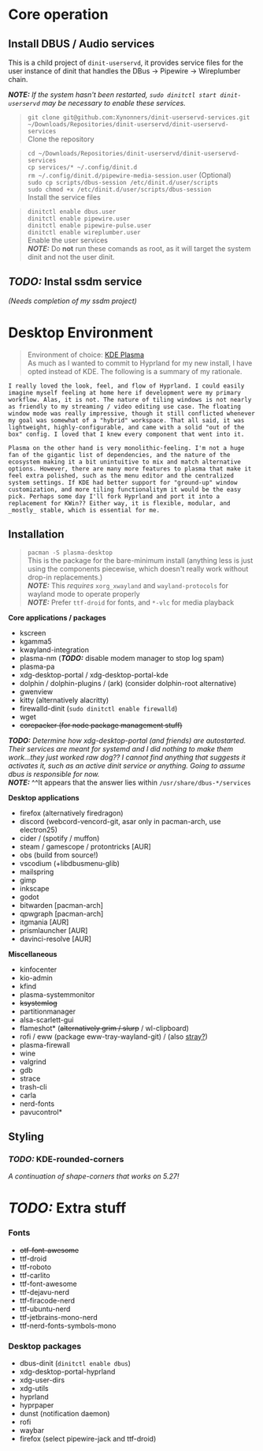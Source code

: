 # Core operation
## Install DBUS / Audio services
This is a child project of `dinit-userservd`, it provides service files for the user instance of dinit that handles the DBus -> Pipewire -> Wireplumber chain.

_**NOTE:** If the system hasn't been restarted, `sudo dinitctl start dinit-userservd` may be necessary to enable these services._

> `git clone git@github.com:Xynonners/dinit-userservd-services.git ~/Downloads/Repositories/dinit-userservd/dinit-userservd-services`  
Clone the repository  

> `cd ~/Downloads/Repositories/dinit-userservd/dinit-userservd-services`  
> `cp services/* ~/.config/dinit.d`  
> `rm ~/.config/dinit.d/pipewire-media-session.user` (Optional)  
> `sudo cp scripts/dbus-session /etc/dinit.d/user/scripts`  
> `sudo chmod +x /etc/dinit.d/user/scripts/dbus-session`  
Install the service files

> `dinitctl enable dbus.user`  
> `dinitctl enable pipewire.user`  
> `dinitctl enable pipewire-pulse.user`  
> `dinitctl enable wireplumber.user`  
Enable the user services  
_**NOTE:**_ Do **not** run these comands as root, as it will target the system dinit and not the user dinit.  

## _**TODO:**_ Instal ssdm service
_(Needs completion of my ssdm project)_

# Desktop Environment
> Environment of choice: [KDE Plasma](https://kde.org/plasma-desktop/)  
As much as I wanted to commit to Hyprland for my new install, I have opted instead of KDE. The following is a summary of my rationale.  

    I really loved the look, feel, and flow of Hyprland. I could easily imagine myself feeling at home here if development were my primary workflow. Alas, it is not. The nature of tiling windows is not nearly as friendly to my streaming / video editing use case. The floating window mode was really impressive, though it still conflicted whenever my goal was somewhat of a "hybrid" workspace. That all said, it was lightweight, highly-configurable, and came with a solid "out of the box" config. I loved that I knew every component that went into it.  

    Plasma on the other hand is very monolithic-feeling. I'm not a huge fan of the gigantic list of dependencies, and the nature of the ecosystem making it a bit unintuitive to mix and match alternative options. However, there are many more features to plasma that make it feel extra polished, such as the menu editor and the centralized system settings. If KDE had better support for "ground-up" window customization, and more tiling functionalitym it would be the easy pick. Perhaps some day I'll fork Hyprland and port it into a replacement for KWin?? Either way, it is flexible, modular, and _mostly_ stable, which is essential for me.

## Installation
> `pacman -S plasma-desktop`  
This is the package for the bare-minimum install (anything less is just using the components piecewise, which doesn't really work without drop-in replacements.)  
_**NOTE:**_ This _requires_ `xorg_xwayland` and `wayland-protocols` for wayland mode to operate properly  
_**NOTE:**_ Prefer `ttf-droid` for fonts, and `*-vlc` for media playback  

**Core applications / packages**  
- kscreen
- kgamma5
- kwayland-integration
- plasma-nm (_**TODO:**_ disable modem manager to stop log spam)
- plasma-pa
- xdg-desktop-portal / xdg-desktop-portal-kde  
- dolphin / dolphin-plugins / (ark) (consider dolphin-root alternative)
- gwenview
- kitty (alternatively alacritty)
- firewalld-dinit (`sudo dinitctl enable firewalld`)
- wget
- ~~corepacker (for node package management stuff)~~

_**TODO:** Determine how xdg-desktop-portal (and friends) are autostarted. Their services are meant for systemd and I did nothing to make them work...they just worked raw dog?? I cannot find anything that suggests it activates it, such as an active dinit service or anything. Going to assume dbus is responsible for now._  
_**NOTE:**_ ^^It appears that the answer lies within `/usr/share/dbus-*/services`  

**Desktop applications**  
- firefox (alternatively firedragon)
- discord (webcord-vencord-git, asar only in pacman-arch, use electron25)
- cider / (spotify / muffon)
- steam / gamescope / protontricks [AUR]
- obs (build from source!)
- vscodium (+libdbusmenu-glib)
- mailspring
- gimp
- inkscape
- godot
- bitwarden [pacman-arch]
- qpwgraph [pacman-arch]
- itgmania [AUR]
- prismlauncher [AUR]
- davinci-resolve [AUR]

**Miscellaneous**  
- kinfocenter
- kio-admin
- kfind
- plasma-systemmonitor
- ~~ksystemlog~~
- partitionmanager
- alsa-scarlett-gui
- flameshot* (~~alternatively grim / slurp~~ / wl-clipboard)
- rofi / eww (package eww-tray-wayland-git) / (also [stray?](https://github.com/oknozor/stray))
- plasma-firewall
- wine
- valgrind
- gdb
- strace
- trash-cli
- carla
- nerd-fonts
- pavucontrol*

## Styling
### _**TODO:**_ KDE-rounded-corners
_A continuation of shape-corners that works on 5.27!_

# _**TODO:**_ Extra stuff
### Fonts
- ~~otf-font-awesome~~
- ttf-droid
- ttf-roboto
- ttf-carlito
- ttf-font-awesome
- ttf-dejavu-nerd
- ttf-firacode-nerd
- ttf-ubuntu-nerd
- ttf-jetbrains-mono-nerd
- ttf-nerd-fonts-symbols-mono

### Desktop packages
- dbus-dinit (`dinitctl enable dbus`)
- xdg-desktop-portal-hyprland
- xdg-user-dirs
- xdg-utils
- hyprland
- hyprpaper
- dunst (notification daemon)
- rofi
- waybar
- firefox (select pipewire-jack and ttf-droid)